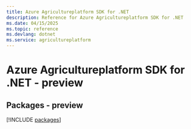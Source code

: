 ```yaml
---
title: Azure Agricultureplatform SDK for .NET
description: Reference for Azure Agricultureplatform SDK for .NET
ms.date: 04/15/2025
ms.topic: reference
ms.devlang: dotnet
ms.service: agricultureplatform
---
```

# Azure Agricultureplatform SDK for .NET - preview
## Packages - preview
[!INCLUDE [packages](agricultureplatform-index.md)]